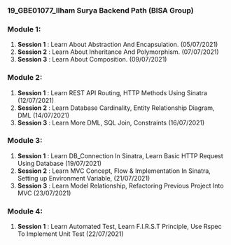 ### 19_GBE01077_Ilham Surya Backend Path (BISA Group)

### Module 1:

1. **Session 1** : Learn About Abstraction And Encapsulation. (05/07/2021)
2. **Session 2** : Learn About Inheritance And Polymorphism. (07/07/2021)
3. **Session 3** : Learn About Composition. (09/07/2021)

### Module 2:

1. **Session 1** : Learn REST API Routing, HTTP Methods Using Sinatra (12/07/2021)
2. **Session 2** : Learn Database Cardinality, Entity Relationship Diagram, DML (14/07/2021)
3. **Session 3** : Learn More DML, SQL Join, Constraints (16/07/2021)

### Module 3:

1. **Session 1** : Learn DB_Connection In Sinatra, Learn Basic HTTP Request Using Database (19/07/2021)
2. **Session 2** : Learn MVC Concept, Flow & Implementation In Sinatra, Setting up Environment Variable, (21/07/2021)
3. **Session 3** : Learn Model Relationship, Refactoring Previous Project Into MVC (23/07/2021)

### Module 4:

1. **Session 1** : Learn Automated Test, Learn F.I.R.S.T Principle, Use Rspec To Implement Unit Test (22/07/2021)
